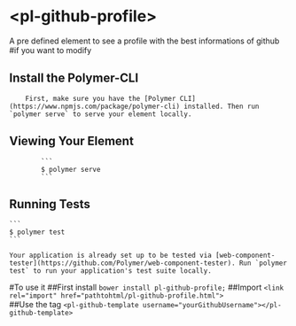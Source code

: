 # \<pl-github-profile\>

A pre defined element to see a profile with the best informations of github
#if you want to modify 
  ## Install the Polymer-CLI

        First, make sure you have the [Polymer CLI](https://www.npmjs.com/package/polymer-cli) installed. Then run `polymer serve` to serve your element locally.

   ## Viewing Your Element

            ```
            $ polymer serve
            ```

   ## Running Tests

    ```
    $ polymer test
    ```

    Your application is already set up to be tested via [web-component-tester](https://github.com/Polymer/web-component-tester). Run `polymer test` to run your application's test suite locally.


#To use it
   ##First install
     ```bower install pl-github-profile;```
   ##Import
      ```<link rel="import" href="pathtohtml/pl-github-profile.html">```   
   ##Use the tag
      ```<pl-github-template username="yourGithubUsername"></pl-github-template>```   